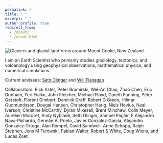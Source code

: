 ```yaml
---
permalink: /
title: " "
excerpt: " "
author_profile: true
redirect_from: 
  - /about/
  - /about.html
---
```

![Glaciers and glacial landforms around Mount Cooke, New Zealand.](https://bradlipovsky.github.io/images/PANO_20190317_142920.jpg)

I am an Earth Scientist who primarily studies glaciology, tectonics, and volcanology using geophysical observations, mathematical physics, and numerical simulations.

Current advisees:  [Seth Olinger](https://eps.harvard.edu/people/seth-olinger) and [Will Flanagan](https://eps.harvard.edu/people/will-flanagan)

Collaborators: Rick Aster, Peter Bromirski, Wei-An Chao, Zhao Chen, Eric Dunham, Yuri Fialko, John Fletcher, Michael Floyd, Gareth Funning, Peter Gerstoft, Florent Gimbert, Dominik Gräff, Robert G Green, Hilmar Gudmundsson, Dougal Hansen, Christopher Harig,  Niels Hovius, Neal Iverson, Christine McCarthy, Dylan Mikesell, Brent Minchew, Colin Meyer, Aurélien Mordret, Andy Nyblade, Seth Olinger, Samuel Pegler, F Alejandro Nava‐Pichardo, Germán A. Prieto, Javier Gonzalez‐Garcia, Alejandro Gonzalez‐Ortega, Alan Rempel, David Sandwell, Anne Schöpa, Ralph Stephen, Jens M Turowski, Fabian Walter, Robert S White, Doug Wiens, and Lucas Zoet. 

